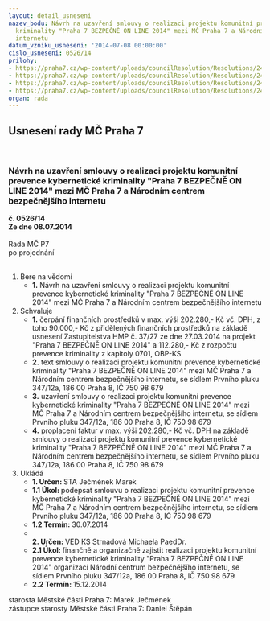 ```yaml
---
layout: detail_usneseni
nazev_bodu: Návrh na uzavření smlouvy o realizaci projektu komunitní prevence kybernetické
  kriminality "Praha 7 BEZPEČNĚ ON LINE 2014" mezi MČ Praha 7 a Národním centrem bezpečnějšího
  internetu
datum_vzniku_usneseni: '2014-07-08 00:00:00'
cislo_usneseni: 0526/14
prilohy:
- https://praha7.cz/wp-content/uploads/councilResolution/Resolutions/24855/35-14-smlouva_2014_n%c3%a1rodn%c3%ad_centrum_bezpe%c4%8dn%c4%9bj%c5%a1%c3%adho_internetu.doc
- https://praha7.cz/wp-content/uploads/councilResolution/Resolutions/24855/35-14-usnesen%c3%ad_r_m%c4%8d_2013.doc
- https://praha7.cz/wp-content/uploads/councilResolution/Resolutions/24855/35-14-v%c3%bdpis_ze_%c5%ber.pdf
- https://praha7.cz/wp-content/uploads/councilResolution/Resolutions/24855/35-14-usnesen%c3%ad_zastupitelstva_hmp.pdf
organ: rada
---
```

<div id="ucUsn_pList" class="usn">
	<span><h2>Usnesení rady MČ Praha 7 </h2>
<br></span><div class="standBody">
<span><h3>Návrh na uzavření smlouvy o realizaci projektu komunitní prevence kybernetické kriminality "Praha 7 BEZPEČNĚ ON LINE 2014" mezi MČ Praha 7 a Národním centrem bezpečnějšího internetu</h3></span><div class="center">
		<strong>č. 0526/14</strong><br>
	</div>
<div class="center">
		<strong>Ze dne 08.07.2014</strong><br><br>
	</div>Rada MČ P7<br> po projednání<br><br><ol>
<li>Bere na vědomí<ul><li>
<strong>1.</strong> Návrh na uzavření smlouvy o realizaci projektu komunitní prevence kybernetické kriminality "Praha 7 BEZPEČNĚ ON LINE 2014" mezi MČ Praha 7 a Národním centrem bezpečnějšího internetu</li></ul>
</li>
<li>Schvaluje<ul>
<li>
<strong>1.</strong> čerpání finančních prostředků v max. výši 202.280,- Kč vč. DPH, z toho 90.000,- Kč z přidělených finančních prostředků na základě usnesení Zastupitelstva HMP č. 37/27 ze dne 27.03.2014 na projekt "Praha 7 BEZPEČNĚ ON LINE 2014" a 112.280,- Kč z rozpočtu prevence kriminality z kapitoly 0701, OBP-KS </li>
<li>
<strong>2.</strong> text smlouvy o realizaci projektu komunitní prevence kybernetické kriminality "Praha 7 BEZPEČNĚ ON LINE 2014" mezi MČ Praha 7 a Národním centrem bezpečnějšího internetu, se sídlem Prvního pluku 347/12a, 186 00  Praha 8, IČ 750 98 679</li>
<li>
<strong>3.</strong> uzavření smlouvy o realizaci projektu komunitní prevence kybernetické kriminality "Praha 7 BEZPEČNĚ ON LINE 2014" mezi MČ Praha 7 a Národním centrem bezpečnějšího internetu, se sídlem Prvního pluku 347/12a, 186 00  Praha 8, IČ 750 98 679</li>
<li>
<strong>4.</strong> proplacení faktur v max. výši 202.280,- Kč vč. DPH na základě smlouvy o realizaci projektu komunitní prevence kybernetické kriminality "Praha 7 BEZPEČNĚ ON LINE 2014" mezi MČ Praha 7 a Národním centrem bezpečnějšího internetu, se sídlem Prvního pluku 347/12a, 186 00  Praha 8, IČ 750 98 679   </li>
</ul>
</li>
<li>Ukládá<ul>
<li>
<strong>1. Určen: </strong>STA Ječmének Marek</li>
<li>
<strong>1.1 Úkol: </strong>podepsat smlouvu o realizaci projektu komunitní prevence kybernetické kriminality "Praha 7 BEZPEČNĚ ON LINE 2014" mezi MČ Praha 7 a Národním centrem bezpečnějšího internetu, se sídlem Prvního pluku 347/12a, 186 00  Praha 8, IČ 750 98 679 </li>
<li>
<strong>1.2 Termín: </strong>30.07.2014</li>
<li>
<strong><br>2. Určen: </strong>VED KS Strnadová Michaela PaedDr.</li>
<li>
<strong>2.1 Úkol: </strong>finančně a organizačně zajistit realizaci projektu komunitní prevence kybernetické kriminality "Praha 7 BEZPEČNĚ ON LINE 2014" organizací Národní centrum bezpečnějšího internetu, se sídlem Prvního pluku 347/12a, 186 00  Praha 8, IČ 750 98 679  </li>
<li>
<strong>2.2 Termín: </strong>15.12.2014</li>
</ul>
</li>
</ol>starosta Městské části Praha 7: Marek Ječmének<br>zástupce starosty Městské části Praha 7: Daniel Štěpán 
</div>
</div>